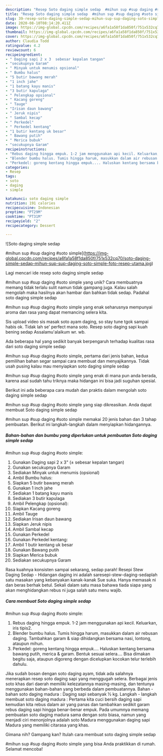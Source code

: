 ```yaml
---
description: "Resep Soto daging simple sedap  #mihun sup #sup daging #soto simple Anti Gagal"
title: "Resep Soto daging simple sedap  #mihun sup #sup daging #soto simple Anti Gagal"
slug: 39-resep-soto-daging-simple-sedap-mihun-sup-sup-daging-soto-simple-anti-gagal
date: 2020-08-10T08:14:20.411Z
image: https://img-global.cpcdn.com/recipes/a6fa1a58f1da850f/751x532cq70/soto-daging-simple-sedap-mihun-sup-sup-daging-soto-simple-foto-resep-utama.jpg
thumbnail: https://img-global.cpcdn.com/recipes/a6fa1a58f1da850f/751x532cq70/soto-daging-simple-sedap-mihun-sup-sup-daging-soto-simple-foto-resep-utama.jpg
cover: https://img-global.cpcdn.com/recipes/a6fa1a58f1da850f/751x532cq70/soto-daging-simple-sedap-mihun-sup-sup-daging-soto-simple-foto-resep-utama.jpg
author: Claudia Todd
ratingvalue: 4.2
reviewcount: 6
recipeingredient:
- " Daging sapi 2 x 3  sebesar kepalan tangan"
- "secukupnya Garam"
- " Minyak untuk menumis opsional"
- " Bumbu halus"
- "5 butir bawang merah"
- "1 inch jahe"
- "1 batang kayu manis"
- "3 butir kapulaga"
- " Pelengkap opsional"
- " Kacang goreng"
- " Tauge"
- "Irisan daun bawang"
- " Jeruk nipis"
- " Sambal kecap"
- " Perkedel"
- " Perkedel kentang"
- "1 butir kentang uk besar"
- " Bawang putih"
- " Merica bubuk"
- "secukupnya Garam"
recipeinstructions:
- "Rebus daging hingga empuk. 1-2 jam menggunakan api kecil. Keluarkan, iris tipis2."
- "Blender bumbu halus. Tumis hingga harum, masukkan dalam air rebusan daging. Tambahkan garam &amp; siap dihidangkan bersama nasi, lontong, ataupun mihun."
- "Perkedel: goreng kentang hingga empuk.... Haluskan kentang bersama bawang putih, merica &amp; garam. Bentuk sesuai selera.... Bisa dimakan begitu saja, ataupun digoreng dengan dicelupkan kocokan telur terlebih dahulu."
categories:
- Resep
tags:
- soto
- daging
- simple

katakunci: soto daging simple 
nutrition: 191 calories
recipecuisine: Indonesian
preptime: "PT29M"
cooktime: "PT31M"
recipeyield: "2"
recipecategory: Dessert

---
```



![Soto daging simple sedap

#mihun sup
#sup daging
#soto simple](https://img-global.cpcdn.com/recipes/a6fa1a58f1da850f/751x532cq70/soto-daging-simple-sedap-mihun-sup-sup-daging-soto-simple-foto-resep-utama.jpg)

Lagi mencari ide resep soto daging simple sedap

#mihun sup
#sup daging
#soto simple yang unik? Cara membuatnya memang tidak terlalu sulit namun tidak gampang juga. Kalau salah mengolah maka hasilnya akan hambar dan bahkan tidak sedap. Padahal soto daging simple sedap

#mihun sup
#sup daging
#soto simple yang enak seharusnya mempunyai aroma dan rasa yang dapat memancing selera kita.

Sis upload video sis masak soto ayam daging, so stay tune tgok sampai habis ok. Tidak lah se&#39; perfect mana soto. Resep soto daging sapi kuah bening sedap Assalamu&#39;alaikum wr. wb.

Ada beberapa hal yang sedikit banyak berpengaruh terhadap kualitas rasa dari soto daging simple sedap

#mihun sup
#sup daging
#soto simple, pertama dari jenis bahan, kedua pemilihan bahan segar sampai cara membuat dan menyajikannya. Tidak usah pusing kalau mau menyiapkan soto daging simple sedap

#mihun sup
#sup daging
#soto simple yang enak di mana pun anda berada, karena asal sudah tahu triknya maka hidangan ini bisa jadi suguhan spesial.


Berikut ini ada beberapa cara mudah dan praktis dalam mengolah soto daging simple sedap

#mihun sup
#sup daging
#soto simple yang siap dikreasikan. Anda dapat membuat Soto daging simple sedap

#mihun sup
#sup daging
#soto simple memakai 20 jenis bahan dan 3 tahap pembuatan. Berikut ini langkah-langkah dalam menyiapkan hidangannya.

<!--inarticleads1-->

##### Bahan-bahan dan bumbu yang diperlukan untuk pembuatan Soto daging simple sedap

#mihun sup
#sup daging
#soto simple:

1. Gunakan  Daging sapi 2 x 3&#34; (± sebesar kepalan tangan)
1. Gunakan secukupnya Garam
1. Sediakan  Minyak untuk menumis (opsional)
1. Ambil  Bumbu halus:
1. Siapkan 5 butir bawang merah
1. Gunakan 1 inch jahe
1. Sediakan 1 batang kayu manis
1. Sediakan 3 butir kapulaga
1. Ambil  Pelengkap (opsional):
1. Siapkan  Kacang goreng
1. Ambil  Tauge
1. Sediakan Irisan daun bawang
1. Siapkan  Jeruk nipis
1. Ambil  Sambal kecap
1. Gunakan  Perkedel
1. Gunakan  Perkedel kentang:
1. Ambil 1 butir kentang uk besar
1. Gunakan  Bawang putih
1. Siapkan  Merica bubuk
1. Sediakan secukupnya Garam


Rasa kuahnya konsisten sampai sekarang, sedap parah! Resepi Stew Daging Sedap - Hidangan daging ini adalah saresepi-stew-daging-sedaplah satu masakan yang kebanyakan kanak-kanak Sue suka. Hanya memasak ni dan beras berhak betul. Sekali dalam satu masa bahawa tiada siapa yang akan menghidangkan rebus ni juga salah satu menu wajib. 

<!--inarticleads2-->

##### Cara membuat Soto daging simple sedap

#mihun sup
#sup daging
#soto simple:

1. Rebus daging hingga empuk. 1-2 jam menggunakan api kecil. Keluarkan, iris tipis2.
1. Blender bumbu halus. Tumis hingga harum, masukkan dalam air rebusan daging. Tambahkan garam &amp; siap dihidangkan bersama nasi, lontong, ataupun mihun.
1. Perkedel: goreng kentang hingga empuk.... Haluskan kentang bersama bawang putih, merica &amp; garam. Bentuk sesuai selera.... Bisa dimakan begitu saja, ataupun digoreng dengan dicelupkan kocokan telur terlebih dahulu.


Jika sudah bosan dengan soto daging ayam, tidak ada salahnya menerapkan resep soto daging sapi yang menggugah selera. Berbagai jenis soto khas dari daerah memiliki kelezatannya masing-masing, dan tentunya menggunakan bahan-bahan yang berbeda dalam pembuatannya. Bahan - bahan soto daging madura : Daging sapi sebanyak ½ kg. Langkah - langkah membuat soto daging madura : Pertama kita cuci bersih daging sapi kemudian kita rebus dalam air yang panas dan tambahkan sedikit garam rebus daging sapi hingga benar-benar empuk. Pada umumnya memang pembuatan soto daging madura sama dengan soto biasa, namun yang menjadi ciri menonjolnya adalah soto Madura menggunakan daging sapi Madura yang memiliki citarasa yang khas. 

Gimana nih? Gampang kan? Itulah cara membuat soto daging simple sedap

#mihun sup
#sup daging
#soto simple yang bisa Anda praktikkan di rumah. Selamat mencoba!
